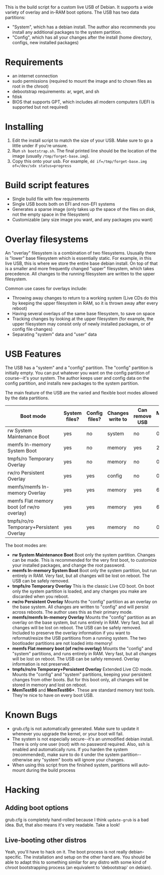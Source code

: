 This is the build script for a custom live USB of Debian. It supports a wide variety of overlay and in-RAM boot options. The USB has two data partitions:
- "System", which has a debian install. The author also recommends you install any additional packages to the system partition.
- "Config", which has all your changes after the install (home directory, configs, new installed packages)

# Requirements

- an internet connection
- sudo permissions (required to mount the image and to chown files as root in the chroot)
- debootstrap requirements: ar, wget, and sh
- fdisk
- BIOS that supports GPT, which includes all modern computers (UEFI is supported but not required)

# Installing

1. Edit the install script to match the size of your USB. Make sure to go a little under if you're unsure.
2. Run `sh bootstrap.sh`. The final printed line should be the location of the image (usually `/tmp/forget-base.img`).
3. Copy this onto your usb. For example, `dd if=/tmp/forget-base.img of=/dev/sdx status=progress`

# Build script features

- Single build file with few requirements
- Single USB boots both on EFI and non-EFI systems
- Generates a sparse image (only takes up the space of the files on disk, not the empty space in the filesystem)
- Customizable (any size image you want, and any packages you want)

# Overlay filesystems

An "overlay" filesystem is a combination of two filesystems. Ususally there is "lower" base filesystem which is essentially static. For example, in this live USB, this is where we store the entire base debian install. On top of that is a smaller and more frequently changed "upper" filesystem, which takes precedence. All changes to the running filesystem are written to the upper filesystem.

Common use cases for overlays include:
- Throwing away changes to return to a working system (Live CDs do this by keeping the upper filesystem in RAM, so it is thrown away after every reboot)
- Having several overlays of the same base filesystem, to save on space
- Tracking changes by looking at the upper filesystem (for example, the upper filesystem may consist only of newly installed packages, or of config file changes)
- Separating "system" data and "user" data

# USB Features

The USB has a "system" and a "config" partition. The "config" partition is initially empty. You can put whatever you want on the config partition of course--it's your system. The author keeps user and config data on the config partition, and installs new packages to the system partition.

The main feature of the USB are the varied and flexible boot modes allowed by the data partitions.

|Boot mode                                 |System files?|Config files?|Changes write to|Can remove USB|Memory use|/ is   |
|------------------------------------------|-------------|-------------|----------------|--------------|----------|-------|
|rw System Maintenance Boot                |yes          |no           |system          |no            |0.25G     |ext4   |
|memfs In-memory System Boot               |yes          |no           |memory          |yes           |2.25G     |tmpfs  |
|tmpfs/ro Temporary Overlay                |yes          |no           |memory          |no            |0.25G     |overlay|
|rw/ro Persistent Overlay                  |yes          |yes          |config          |no            |0.25G     |overlay|
|memfs/memfs In-memory Overlay             |yes          |yes          |memory          |yes           |6.25G     |overlay|
|memfs Flat memory boot (of rw/ro overlay) |yes          |yes          |memory          |yes           |6.25G     |tmpfs  |
|tmpfs/ro/ro Temporary+Persistent Overlay  |yes          |yes          |memory          |no            |0.25G     |overlay|

The boot modes are:
- **rw System Maintenance Boot** Boot only the system partition. Changes can be made. This is recommended for the very first boot, to customize your installed packages, and change the root password.
- **memfs In-memory System Boot** Boot only the system partition, but run entirely in RAM. Very fast, but all changes will be lost on reboot. The USB can be safely removed.
- **tmpfs/ro Temporary Overlay** This is the classic Live CD boot. On boot only the system partition is loaded, and any changes you make are discarded when you reboot.
- **rw/ro Persistent Overlay** Mounts the "config" partition as an overlay on the base system. All changes are written to "config" and will persist across reboots. The author uses this as their primary mode.
- **memfs/memfs In-memory Overlay** Mounts the "config" partition as an overlay on the base system, but runs entirely in RAM. Very fast, but all changes will be lost on reboot. The USB can be safely removed. Included to preserve the overlay information if you want to reformat/resize the USB partitions from a running system. The two bootloader partitions are not loaded into memory!
- **memfs Flat memory boot (of rw/ro overlay)** Mounts the "config" and "system" partitions, and runs entirely in RAM. Very fast, but all changes will be lost on reboot. The USB can be safely removed. Overlay information is not preserved.
- **tmpfs/ro/ro Temporary+Persistent Overlay** Extended Live CD mode. Mounts the "config" and "system" partitions, keeping your persistent changes from other boots. But for this boot only, all changes will be stored in memory and lost on reboot.
- **MemTest86** and **MemTest86+**. These are standard memory test tools. They're nice to have on every boot USB.

# Known Bugs

- grub.cfg is not automatically generated. Make sure to update it whenever you upgrade the kernel, or your boot will fail.
- The system is not especially secure--it's an unmodified debian install. There is only one user (root) with no password required. Also, ssh is enabled and automatically runs. If you harden the system (recommended), make sure to do it under the system partition--otherwise any "system" boots will ignore your changes.
- When using this script from the finished system, partitions will auto-mount during the build process

# Hacking
## Adding boot options
grub.cfg is completely hand-rolled because I think `update-grub` is a bad idea. But, that also means it's very readable. Take a look!

## Live-booting other distros
Yeah, you'll have to hack on it. The boot process is not really debian-specific. The installation and setup on the other hand are. You should be able to adapt this to something similar for any distro with some kind of chroot bootstrapping process (an equivalent to 'debootstrap' on debian).


